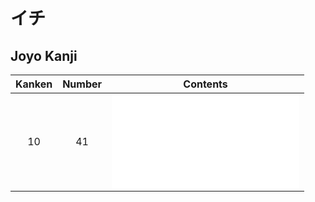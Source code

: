 
# イチ

## Joyo Kanji

| Kanken | Number | Contents   |
| :----: | :----: | ---------- |
|   10   |   41   | ![一](一.md) |


